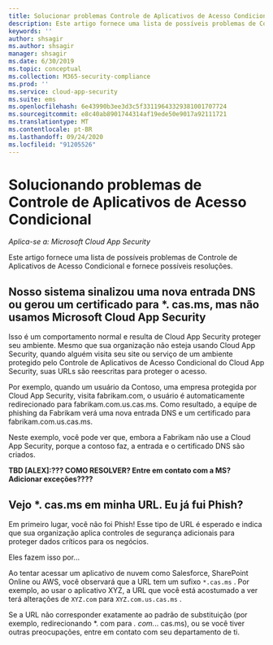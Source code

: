 ```yaml
---
title: Solucionar problemas Controle de Aplicativos de Acesso Condicional
description: Este artigo fornece uma lista de possíveis problemas de Controle de Aplicativos de Acesso Condicional e fornece possíveis resoluções.
keywords: ''
author: shsagir
ms.author: shsagir
manager: shsagir
ms.date: 6/30/2019
ms.topic: conceptual
ms.collection: M365-security-compliance
ms.prod: ''
ms.service: cloud-app-security
ms.suite: ems
ms.openlocfilehash: 6e43990b3ee3d3c5f33119643329381001707724
ms.sourcegitcommit: e8c40ab8901744314af19ede50e9017a92111721
ms.translationtype: MT
ms.contentlocale: pt-BR
ms.lasthandoff: 09/24/2020
ms.locfileid: "91205526"
---
```

# <a name="troubleshooting-conditional-access-app-control-issues"></a>Solucionando problemas de Controle de Aplicativos de Acesso Condicional

*Aplica-se a: Microsoft Cloud App Security*

Este artigo fornece uma lista de possíveis problemas de Controle de Aplicativos de Acesso Condicional e fornece possíveis resoluções.

## <a name="our-system-flagged-a-new-dns-entry-or-generated-a-certificate-for-casms-but-we-dont-use-microsoft-cloud-app-security"></a>Nosso sistema sinalizou uma nova entrada DNS ou gerou um certificado para *. cas.ms, mas não usamos Microsoft Cloud App Security

Isso é um comportamento normal e resulta de Cloud App Security proteger seu ambiente. Mesmo que sua organização não esteja usando Cloud App Security, quando alguém visita seu site ou serviço de um ambiente protegido pelo Controle de Aplicativos de Acesso Condicional do Cloud App Security, suas URLs são reescritas para proteger o acesso.

Por exemplo, quando um usuário da Contoso, uma empresa protegida por Cloud App Security, visita fabrikam.com, o usuário é automaticamente redirecionado para fabrikam.com.us.cas.ms. Como resultado, a equipe de phishing da Fabrikam verá uma nova entrada DNS e um certificado para fabrikam.com.us.cas.ms.

Neste exemplo, você pode ver que, embora a Fabrikam não use a Cloud App Security, porque a contoso faz, a entrada e o certificado DNS são criados.

**TBD [ALEX]:??? COMO RESOLVER? Entre em contato com a MS? Adicionar exceções????**

## <a name="i-see-casms-in-my-url-have-i-been-phished"></a>Vejo *. cas.ms em minha URL. Eu já fui Phish?

Em primeiro lugar, você não foi Phish! Esse tipo de URL é esperado e indica que sua organização aplica controles de segurança adicionais para proteger dados críticos para os negócios.

Eles fazem isso por...

Ao tentar acessar um aplicativo de nuvem como Salesforce, SharePoint Online ou AWS, você observará que a URL tem um sufixo `*.cas.ms` . Por exemplo, ao usar o aplicativo XYZ, a URL que você está acostumado a ver terá alterações de `XYZ.com` para `XYZ.com.us.cas.ms` .

Se a URL não corresponder exatamente ao padrão de substituição (por exemplo, redirecionando *. com para *. com.*.. cas.ms), ou se você tiver outras preocupações, entre em contato com seu departamento de ti.
